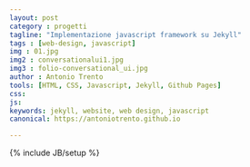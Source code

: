 ```yaml
---
layout: post
category : progetti
tagline: "Implementazione javascript framework su Jekyll"
tags : [web-design, javascript]
img : 01.jpg
img2 : conversationalui1.jpg
img3 : folio-conversational_ui.jpg
author : Antonio Trento
tools: [HTML, CSS, Javascript, Jekyll, Github Pages]
css: 
js: 
keywords: jekyll, website, web design, javascript
canonical: https://antoniotrento.github.io

---
```

{% include JB/setup %}
<!--more-->
